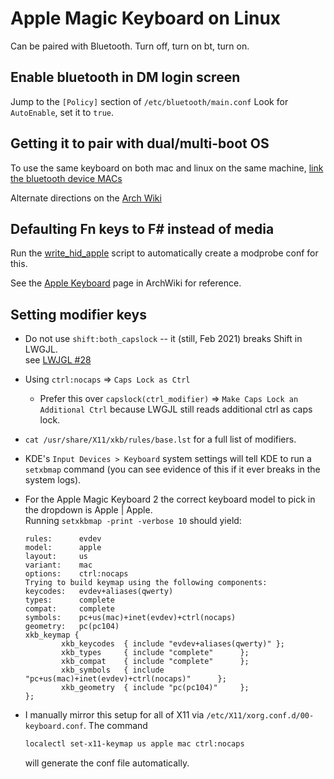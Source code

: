 # Apple Magic Keyboard on Linux

Can be paired with Bluetooth. Turn off, turn on bt, turn on.

## Enable bluetooth in DM login screen

Jump to the `[Policy]` section of `/etc/bluetooth/main.conf`
Look for `AutoEnable`, set it to `true`.

## Getting it to pair with dual/multi-boot OS

To use the same keyboard on both mac and linux on the same machine, [link the
bluetooth device MACs](https://askubuntu.com/questions/948417/how-can-i-use-the-same-bluetooth-keyboard-and-mouse-with-both-macos-and-ubuntu)

Alternate directions on the [Arch Wiki](https://wiki.archlinux.org/index.php/Bluetooth#Dual_boot_pairing)

## Defaulting Fn keys to F# instead of media

Run the [write_hid_apple](./write_hid_apple) script to automatically create
a modprobe conf for this.

See the [Apple Keyboard](https://wiki.archlinux.org/index.php/Apple_Keyboard)
page in ArchWiki for reference.

## Setting modifier keys

- Do not use `shift:both_capslock` -- it (still, Feb 2021) breaks Shift in
  LWGJL.  
      see [LWJGL #28](https://github.com/LWJGL/lwjgl/issues/28)
- Using `ctrl:nocaps` => `Caps Lock as Ctrl`
    - Prefer this over `capslock(ctrl_modifier)` => `Make Caps Lock an
      Additional Ctrl` because LWGJL still reads additional ctrl as caps lock.
- `cat /usr/share/X11/xkb/rules/base.lst` for a full list of modifiers.

- KDE's `Input Devices > Keyboard` system settings will tell KDE to run
  a `setxbmap` command (you can see evidence of this if it ever breaks in the
  system logs).
- For the Apple Magic Keyboard 2 the correct keyboard model to pick in the
  dropdown is Apple | Apple.  
  Running `setxkbmap -print -verbose 10` should yield:

    ```plain
    rules:      evdev
    model:      apple
    layout:     us
    variant:    mac
    options:    ctrl:nocaps
    Trying to build keymap using the following components:
    keycodes:   evdev+aliases(qwerty)
    types:      complete
    compat:     complete
    symbols:    pc+us(mac)+inet(evdev)+ctrl(nocaps)
    geometry:   pc(pc104)
    xkb_keymap {
            xkb_keycodes  { include "evdev+aliases(qwerty)" };
            xkb_types     { include "complete"      };
            xkb_compat    { include "complete"      };
            xkb_symbols   { include "pc+us(mac)+inet(evdev)+ctrl(nocaps)"      };
            xkb_geometry  { include "pc(pc104)"     };
    };
    ```

- I manually mirror this setup for all of X11 via
  `/etc/X11/xorg.conf.d/00-keyboard.conf`. The command

  ```sh
  localectl set-x11-keymap us apple mac ctrl:nocaps
  ```

  will generate the conf file automatically.

